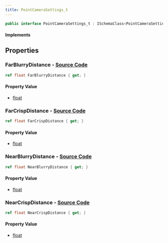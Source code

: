 ```yaml
---
title: PointCameraSettings_t
---
```


```csharp
public interface PointCameraSettings_t : ISchemaClass<PointCameraSettings_t>, ISchemaField, ISchemaClass, INativeHandle
```

#### Implements

## Properties

### **FarBlurryDistance** - [Source Code](https://github.com/swiftly-solution/swiftlys2/blob/main/managed/src/SwiftlyS2.Generated/Schemas/Interfaces/PointCameraSettings_t.cs#L22)

```csharp
ref float FarBlurryDistance { get; }
```

#### Property Value

- [float](https://learn.microsoft.com/dotnet/api/system.single)

### **FarCrispDistance** - [Source Code](https://github.com/swiftly-solution/swiftlys2/blob/main/managed/src/SwiftlyS2.Generated/Schemas/Interfaces/PointCameraSettings_t.cs#L20)

```csharp
ref float FarCrispDistance { get; }
```

#### Property Value

- [float](https://learn.microsoft.com/dotnet/api/system.single)

### **NearBlurryDistance** - [Source Code](https://github.com/swiftly-solution/swiftlys2/blob/main/managed/src/SwiftlyS2.Generated/Schemas/Interfaces/PointCameraSettings_t.cs#L16)

```csharp
ref float NearBlurryDistance { get; }
```

#### Property Value

- [float](https://learn.microsoft.com/dotnet/api/system.single)

### **NearCrispDistance** - [Source Code](https://github.com/swiftly-solution/swiftlys2/blob/main/managed/src/SwiftlyS2.Generated/Schemas/Interfaces/PointCameraSettings_t.cs#L18)

```csharp
ref float NearCrispDistance { get; }
```

#### Property Value

- [float](https://learn.microsoft.com/dotnet/api/system.single)

